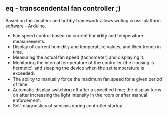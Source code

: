## eq - transcendental fan controller ;)

Based on the amateur and hobby framework allows writing cross-platform software - Arduino.

* Fan speed control based on current humidity and temperature measurements.
* Display of current humidity and temperature values, and their trends in time.
* Measuring the actual fan speed (tachometer) and displaying it.
* Monitoring the internal temperature of the controller (the housing is hermetic) and sleeping the device when the set temperature is exceeded.
* The ability to manually force the maximum fan speed for a given period of time.
* Automatic display switching off after a specified time; the display turns on after increasing the light intensity in the room or after manual enforcement.
* Self-diagnostics of sensors during controller startup.
